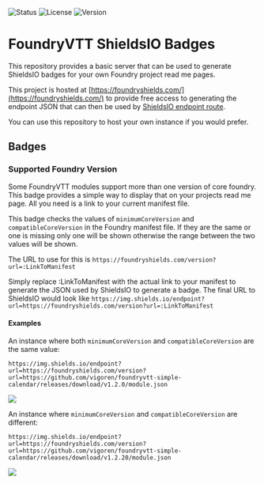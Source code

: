 ![Status](https://img.shields.io/website?down_color=red&down_message=offline&up_color=green&up_message=online&url=https%3A%2F%2Ffoundryshields.com%2F)
![License](https://img.shields.io/github/license/vigoren/foundryvtt-shields-io-badge)
![Version](https://img.shields.io/github/package-json/v/vigoren/foundryvtt-shields-io-badge)

# FoundryVTT ShieldsIO Badges

This repository provides a basic server that can be used to generate ShieldsIO badges for your own Foundry project read me pages.

This project is hosted at [https://foundryshields.com/](https://foundryshields.com/) to provide free access to generating the endpoint JSON that can then be used by [ShieldsIO endpoint route](https://shields.io/endpoint).

You can use this repository to host your own instance if you would prefer.

## Badges

### Supported Foundry Version

Some FoundryVTT modules support more than one version of core foundry. This badge provides a simple way to display that on your projects read me page. All you need is a link to your current manifest file.

This badge checks the values of `minimumCoreVersion` and `compatibleCoreVersion` in the Foundry manifest file. If they are the same or one is missing only one will be shown otherwise the range between the two values will be shown.

The URL to use for this is `https://foundryshields.com/version?url=:LinkToManifest`

Simply replace :LinkToManifest with the actual link to your manifest to generate the JSON used by ShieldsIO to generate a badge. The final URL to ShieldsIO would look like `https://img.shields.io/endpoint?url=https://foundryshields.com/version?url=:LinkToManifest`

#### Examples

An instance where both `minimumCoreVersion` and `compatibleCoreVersion` are the same value:

`https://img.shields.io/endpoint?url=https://foundryshields.com/version?url=https://github.com/vigoren/foundryvtt-simple-calendar/releases/download/v1.2.0/module.json`

![](https://img.shields.io/endpoint?url=https://foundryshields.com/version?url=https://github.com/vigoren/foundryvtt-simple-calendar/releases/download/v1.2.0/module.json)

An instance where `minimumCoreVersion` and `compatibleCoreVersion` are different:

`https://img.shields.io/endpoint?url=https://foundryshields.com/version?url=https://github.com/vigoren/foundryvtt-simple-calendar/releases/download/v1.2.20/module.json`

![](https://img.shields.io/endpoint?url=https://foundryshields.com/version?url=https://github.com/vigoren/foundryvtt-simple-calendar/releases/download/v1.2.20/module.json)

